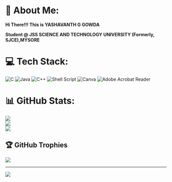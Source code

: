 # 💫 About Me:
**Hi There!!! This is YASHAVANTH G GOWDA**

**Student @ JSS SCIENCE AND TECHNOLOGY UNIVERSITY (Formerly, SJCE),MYSORE**


# 💻 Tech Stack:
![C](https://img.shields.io/badge/c-%2300599C.svg?style=for-the-badge&logo=c&logoColor=white) ![Java](https://img.shields.io/badge/java-%23ED8B00.svg?style=for-the-badge&logo=openjdk&logoColor=white) ![C++](https://img.shields.io/badge/c++-%2300599C.svg?style=for-the-badge&logo=c%2B%2B&logoColor=white) ![Shell Script](https://img.shields.io/badge/shell_script-%23121011.svg?style=for-the-badge&logo=gnu-bash&logoColor=white) ![Canva](https://img.shields.io/badge/Canva-%2300C4CC.svg?style=for-the-badge&logo=Canva&logoColor=white) ![Adobe Acrobat Reader](https://img.shields.io/badge/Adobe%20Acrobat%20Reader-EC1C24.svg?style=for-the-badge&logo=Adobe%20Acrobat%20Reader&logoColor=white)
# 📊 GitHub Stats:
![](https://github-readme-stats.vercel.app/api?username=Yashavanth-G-Gowda&theme=blue-green&hide_border=false&include_all_commits=false&count_private=false)<br/>
![](https://github-readme-streak-stats.herokuapp.com/?user=Yashavanth-G-Gowda&theme=blue-green&hide_border=false)<br/>
![](https://github-readme-stats.vercel.app/api/top-langs/?username=Yashavanth-G-Gowda&theme=blue-green&hide_border=false&include_all_commits=false&count_private=false&layout=compact)

## 🏆 GitHub Trophies
![](https://github-profile-trophy.vercel.app/?username=Yashavanth-G-Gowda&theme=radical&no-frame=false&no-bg=false&margin-w=4)

---
[![](https://visitcount.itsvg.in/api?id=Yashavanth-G-Gowda&icon=0&color=0)](https://visitcount.itsvg.in)

<!-- Proudly created with GPRM ( https://gprm.itsvg.in ) -->

